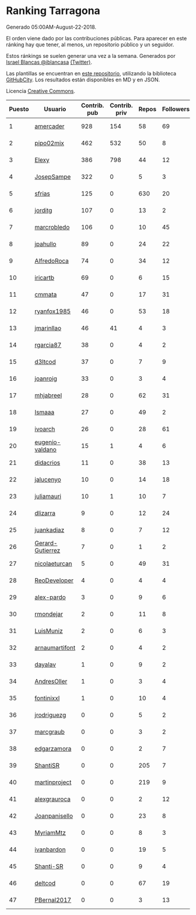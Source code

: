 # Ranking Tarragona

Generado 05:00AM-August-22-2018.

El orden viene dado por las contribuciones públicas. Para aparecer en este ránking hay que tener, al menos, un repositorio público y un seguidor.

Estos ránkings se suelen generar una vez a la semana. Generados por [Israel Blancas @iblancasa](https://github.com/iblancasa/) [(Twitter)](https://twitter.com/iblancasa).

Las plantillas se encuentran en [este repositorio](https://github.com/iblancasa/GH-Spanish-Ranking), utilizando la biblioteca [GitHubCity](https://github.com/iblancasa/GitHubCity). Los resultados están disponibles en MD y en JSON.

Licencia [Creative Commons](https://creativecommons.org/licenses/by/4.0/).

| Puesto   |  Usuario  | Contrib. pub | Contrib. priv |Repos| Followers | Desde |  Avatar  |
|----------|-----------|--------------|---------------|-----|-----------|-------|----------|
|1|[amercader](https://github.com/amercader)|928|154|58|69|2010-02-09|![amercader]()|
|2|[pipo02mix](https://github.com/pipo02mix)|462|532|50|8|2011-07-03|![pipo02mix]()|
|3|[Elexy](https://github.com/Elexy)|386|798|44|12|2010-10-14|![Elexy]()|
|4|[JosepSampe](https://github.com/JosepSampe)|322|0|5|3|2015-01-08|![JosepSampe]()|
|5|[sfrias](https://github.com/sfrias)|125|0|630|20|2012-05-06|![sfrias]()|
|6|[jorditg](https://github.com/jorditg)|107|0|13|2|2014-02-03|![jorditg]()|
|7|[marcrobledo](https://github.com/marcrobledo)|106|0|10|45|2015-09-19|![marcrobledo]()|
|8|[jpahullo](https://github.com/jpahullo)|89|0|24|22|2012-07-26|![jpahullo]()|
|9|[AlfredoRoca](https://github.com/AlfredoRoca)|74|0|34|12|2014-08-15|![AlfredoRoca]()|
|10|[iricartb](https://github.com/iricartb)|69|0|6|15|2016-07-19|![iricartb]()|
|11|[cmmata](https://github.com/cmmata)|47|0|17|31|2013-04-22|![cmmata]()|
|12|[ryanfox1985](https://github.com/ryanfox1985)|46|0|53|18|2011-10-26|![ryanfox1985]()|
|13|[jmarinllao](https://github.com/jmarinllao)|46|41|4|3|2015-07-26|![jmarinllao]()|
|14|[rgarcia87](https://github.com/rgarcia87)|38|0|4|2|2017-11-17|![rgarcia87]()|
|15|[d3ltcod](https://github.com/d3ltcod)|37|0|7|9|2017-12-11|![d3ltcod]()|
|16|[joanroig](https://github.com/joanroig)|33|0|3|4|2015-05-14|![joanroig]()|
|17|[mhjabreel](https://github.com/mhjabreel)|28|0|62|31|2014-10-08|![mhjabreel]()|
|18|[Ismaaa](https://github.com/Ismaaa)|27|0|49|2|2016-09-16|![Ismaaa]()|
|19|[ivoarch](https://github.com/ivoarch)|26|0|28|61|2011-03-18|![ivoarch]()|
|20|[eugenio-valdano](https://github.com/eugenio-valdano)|15|1|4|6|2014-03-12|![eugenio-valdano]()|
|21|[didacrios](https://github.com/didacrios)|11|0|38|13|2010-02-25|![didacrios]()|
|22|[jalucenyo](https://github.com/jalucenyo)|10|0|14|18|2012-04-06|![jalucenyo]()|
|23|[juliamauri](https://github.com/juliamauri)|10|1|10|7|2013-11-28|![juliamauri]()|
|24|[dlizarra](https://github.com/dlizarra)|9|0|12|24|2015-04-12|![dlizarra]()|
|25|[juankadiaz](https://github.com/juankadiaz)|8|0|7|12|2013-10-04|![juankadiaz]()|
|26|[Gerard-Gutierrez](https://github.com/Gerard-Gutierrez)|7|0|1|2|2012-02-01|![Gerard-Gutierrez]()|
|27|[nicolaeturcan](https://github.com/nicolaeturcan)|5|0|49|31|2014-04-10|![nicolaeturcan]()|
|28|[ReoDeveloper](https://github.com/ReoDeveloper)|4|0|4|4|2013-01-20|![ReoDeveloper]()|
|29|[alex-pardo](https://github.com/alex-pardo)|3|0|9|6|2012-09-19|![alex-pardo]()|
|30|[rmondejar](https://github.com/rmondejar)|2|0|11|8|2008-06-20|![rmondejar]()|
|31|[LuisMuniz](https://github.com/LuisMuniz)|2|0|6|3|2014-07-18|![LuisMuniz]()|
|32|[arnaumartifont](https://github.com/arnaumartifont)|2|0|4|2|2014-11-07|![arnaumartifont]()|
|33|[dayalav](https://github.com/dayalav)|1|0|9|2|2013-06-10|![dayalav]()|
|34|[AndresOller](https://github.com/AndresOller)|1|0|3|4|2013-07-06|![AndresOller]()|
|35|[fontinixxl](https://github.com/fontinixxl)|1|0|10|4|2013-07-24|![fontinixxl]()|
|36|[jrodriguezg](https://github.com/jrodriguezg)|0|0|5|2|2013-02-05|![jrodriguezg]()|
|37|[marcgraub](https://github.com/marcgraub)|0|0|3|2|2012-10-02|![marcgraub]()|
|38|[edgarzamora](https://github.com/edgarzamora)|0|0|2|7|2013-05-02|![edgarzamora]()|
|39|[ShantiSR](https://github.com/ShantiSR)|0|0|205|7|2013-01-16|![ShantiSR]()|
|40|[martinproject](https://github.com/martinproject)|0|0|219|9|2008-06-13|![martinproject]()|
|41|[alexgrauroca](https://github.com/alexgrauroca)|0|0|2|12|2013-07-31|![alexgrauroca]()|
|42|[Joanpanisello](https://github.com/Joanpanisello)|0|0|23|8|2013-09-20|![Joanpanisello]()|
|43|[MyriamMtz](https://github.com/MyriamMtz)|0|0|8|3|2013-11-25|![MyriamMtz]()|
|44|[ivanbardon](https://github.com/ivanbardon)|0|0|19|5|2013-10-30|![ivanbardon]()|
|45|[Shanti-SR](https://github.com/Shanti-SR)|0|0|9|4|2014-11-12|![Shanti-SR]()|
|46|[deltcod](https://github.com/deltcod)|0|0|67|19|2015-09-22|![deltcod]()|
|47|[PBernal2017](https://github.com/PBernal2017)|0|0|3|13|2017-02-23|![PBernal2017]()|
